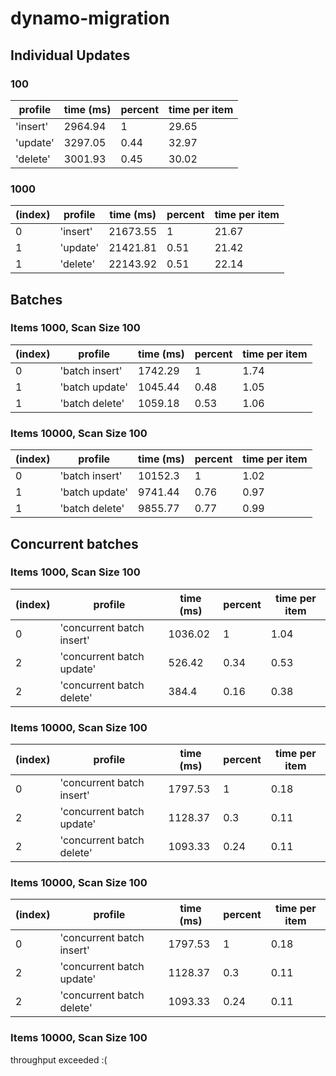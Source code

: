 # dynamo-migration

## Individual Updates
### 100

| profile  | time (ms) | percent | time per item |
|---|---|---|---|
| 'insert' | 2964.94 | 1 | 29.65
| 'update' | 3297.05 | 0.44 | 32.97
| 'delete' | 3001.93 | 0.45 | 30.02

### 1000

| (index) | profile  | time (ms) | percent | time per item |
|---|---|---|---|---|
| 0       | 'insert' | 21673.55  | 1       | 21.67         |
| 1       | 'update' | 21421.81  | 0.51    | 21.42         |
| 1       | 'delete' | 22143.92  | 0.51    | 22.14         |


## Batches
### Items 1000, Scan Size 100

| (index) | profile        | time (ms) | percent | time per item |
|---|---|---|---|---|
| 0       | 'batch insert' | 1742.29   | 1       | 1.74          |
| 1       | 'batch update' | 1045.44   | 0.48    | 1.05          |
| 1       | 'batch delete' | 1059.18   | 0.53    | 1.06          |

### Items 10000, Scan Size 100

| (index) | profile        | time (ms) | percent | time per item |
|---|---|---|---|---|
| 0       | 'batch insert' | 10152.3   | 1       | 1.02          |
| 1       | 'batch update' | 9741.44   | 0.76    | 0.97          |
| 1       | 'batch delete' | 9855.77   | 0.77    | 0.99          |



## Concurrent batches
### Items 1000, Scan Size 100

| (index) | profile                   | time (ms) | percent | time per item |
|---|---|---|---|---|
| 0       | 'concurrent batch insert' | 1036.02   | 1       | 1.04          |
| 2       | 'concurrent batch update' | 526.42    | 0.34    | 0.53          |
| 2       | 'concurrent batch delete' | 384.4     | 0.16    | 0.38          |

### Items 10000, Scan Size 100

| (index) | profile                   | time (ms) | percent | time per item |
|---|---|---|---|---|
| 0       | 'concurrent batch insert' | 1797.53   | 1       | 0.18          |
| 2       | 'concurrent batch update' | 1128.37   | 0.3     | 0.11          |
| 2       | 'concurrent batch delete' | 1093.33   | 0.24    | 0.11          |

### Items 10000, Scan Size 100

| (index) | profile                   | time (ms) | percent | time per item |
|---|---|---|---|---|
| 0       | 'concurrent batch insert' | 1797.53   | 1       | 0.18          |
| 2       | 'concurrent batch update' | 1128.37   | 0.3     | 0.11          |
| 2       | 'concurrent batch delete' | 1093.33   | 0.24    | 0.11          |

### Items 10000, Scan Size 100
throughput exceeded :(